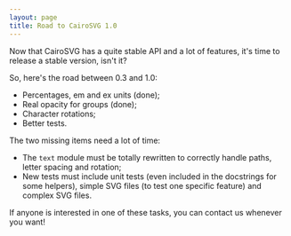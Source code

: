 ```yaml
---
layout: page
title: Road to CairoSVG 1.0
---
```


Now that CairoSVG has a quite stable API and a lot of features, it's time to
release a stable version, isn't it?

So, here's the road between 0.3 and 1.0:

- Percentages, em and ex units (done);
- Real opacity for groups (done);
- Character rotations;
- Better tests.

The two missing items need a lot of time:

- The `text` module must be totally rewritten to correctly handle paths,
  letter spacing and rotation;
- New tests must include unit tests (even included in the docstrings for some
  helpers), simple SVG files (to test one specific feature) and complex SVG
  files.

If anyone is interested in one of these tasks, you can contact us whenever you
want!
